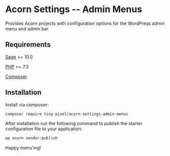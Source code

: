 # Acorn Settings -- Admin Menus

Provides Acorn projects with configuration options for the WordPress admin menu and admin bar.

## Requirements

[Sage](https://github.com/roots/sage) >= 10.0

[PHP](https://secure.php.net/manual/en/install.php) >= 7.3

[Composer](https://getcomposer.org)

## Installation

Install via composer:

```bash
composer require tiny-pixel/acorn-settings-admin-menus
```

After installation run the following command to publish the starter configuration file to your application:

```bash
wp acorn vendor:publish
```

Happy menu'ing!
